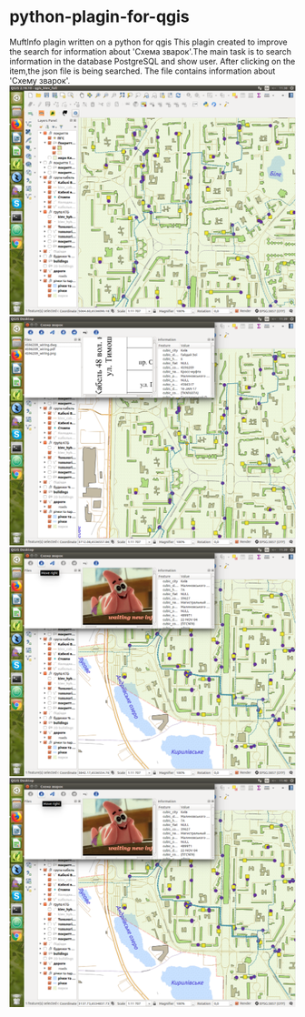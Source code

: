 # python-plagin-for-qgis
MuftInfo plagin written on a python for qgis
This plagin created to improve the search for information about 'Схема зварок'.The main task is to search information in the database PostgreSQL and show user. After clicking on the item,the json file is being searched. The file contains information about 'Схему зварок'.
![alt text](1.png)
![alt text](2.png)
![alt text](3.png)
![alt text](4.png)
